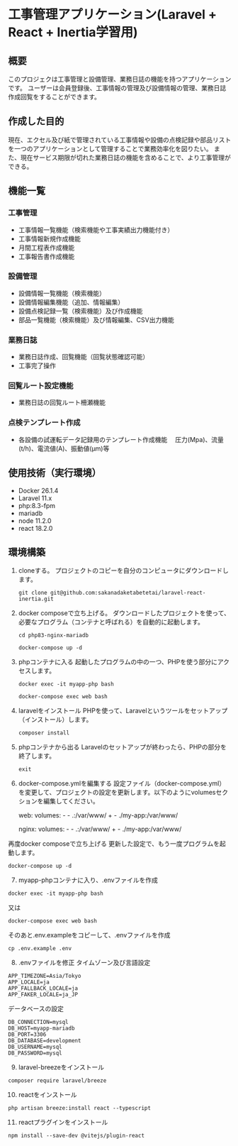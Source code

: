 # 工事管理アプリケーション(Laravel + React + Inertia学習用)

## 概要
このプロジェクは工事管理と設備管理、業務日誌の機能を持つアプリケーションです。
ユーザーは会員登録後、工事情報の管理及び設備情報の管理、業務日誌作成回覧をすることができます。

## 作成した目的
現在、エクセル及び紙で管理されている工事情報や設備の点検記録や部品リストを一つのアプリケーションとして管理することで業務効率化を図りたい。
また、現在サービス期限が切れた業務日誌の機能を含めることで、より工事管理ができる。

## 機能一覧
### 工事管理
- 工事情報一覧機能（検索機能や工事実績出力機能付き）
- 工事情報新規作成機能
- 月間工程表作成機能
- 工事報告書作成機能

### 設備管理
- 設備情報一覧機能（検索機能）
- 設備情報編集機能（追加、情報編集）
- 設備点検記録一覧（検索機能）及び作成機能
- 部品一覧機能（検索機能）及び情報編集、CSV出力機能

### 業務日誌
- 業務日誌作成、回覧機能（回覧状態確認可能）
- 工事完了操作

### 回覧ルート設定機能
- 業務日誌の回覧ルート柵瀬機能

### 点検テンプレート作成
- 各設備の試運転データ記録用のテンプレート作成機能
　圧力(Mpa)、流量(t/h)、電流値(A)、振動値(μm)等

## 使用技術（実行環境）
- Docker 26.1.4
- Laravel 11.x
- php:8.3-fpm
- mariadb
- node 11.2.0
- react 18.2.0

## 環境構築
1. cloneする。
    プロジェクトのコピーを自分のコンピュータにダウンロードします。

    ```
    git clone git@github.com:sakanadaketabetetai/laravel-react-inertia.git
    ```

2. docker composeで立ち上げる。
    ダウンロードしたプロジェクトを使って、必要なプログラム（コンテナと呼ばれる）を自動的に起動します。
    ```
    cd php83-nginx-mariadb
    ```
    ```
    docker-compose up -d
    ```

3. phpコンテナに入る
    起動したプログラムの中の一つ、PHPを使う部分にアクセスします。

    ```
    docker exec -it myapp-php bash
    ```
    ```
    docker-compose exec web bash
    ```

4. laravelをインストール
    PHPを使って、Laravelというツールをセットアップ（インストール）します。

    ```
    composer install
    ```

5. phpコンテナから出る
    Laravelのセットアップが終わったら、PHPの部分を終了します。

    ```
    exit
    ```
6. docker-compose.ymlを編集する
設定ファイル（docker-compose.yml）を変更して、プロジェクトの設定を更新します。以下のようにvolumesセクションを編集してください。

    web: 
        volumes:
        - - .:/var/www/
        + - ./my-app:/var/www/

    nginx: 
        volumes:
        - - .:/var/www/
        + - ./my-app:/var/www/
 
再度docker composeで立ち上げる
更新した設定で、もう一度プログラムを起動します。

```
docker-compose up -d
```

7. myapp-phpコンテナに入り、.envファイルを作成
```
docker exec -it myapp-php bash
```
又は
```
docker-compose exec web bash
```
そのあと.env.exampleをコピーして、.envファイルを作成
```
cp .env.example .env
```

8. .envファイルを修正
タイムゾーン及び言語設定
```
APP_TIMEZONE=Asia/Tokyo
APP_LOCALE=ja
APP_FALLBACK_LOCALE=ja
APP_FAKER_LOCALE=ja_JP

```
データベースの設定
```
DB_CONNECTION=mysql
DB_HOST=myapp-mariadb
DB_PORT=3306
DB_DATABASE=development
DB_USERNAME=mysql
DB_PASSWORD=mysql
```

9. laravel-breezeをインストール
```
composer require laravel/breeze
```

10. reactをインストール
```
php artisan breeze:install react --typescript
```

11. reactプラグインをインストール
```
npm install --save-dev @vitejs/plugin-react
```
